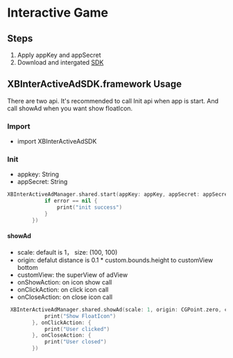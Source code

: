 
# Interactive Game


## Steps

1. Apply appKey and appSecret
2. Download and intergated [SDK](sdk/ig/XBInterActiveAdSDK.framework.zip)


## XBInterActiveAdSDK.framework Usage

There are two api. It's recommended to call Init api when app is start.
And call showAd when you want show floatIcon.

### Import
 * import XBInterActiveAdSDK

### Init
* appkey: String
* appSecret: String

``` swift 
XBInterActiveAdManager.shared.start(appKey: appKey, appSecret: appSecret, complete: { (error) in
            if error == nil {
                print("init success")
            }
        })

```
  
#### showAd
* scale:  default is 1， size: (100, 100)
* origin: defalut distance is  0.1 * custom.bounds.height  to customView bottom
* customView: the superView of adView
* onShowAction: on icon show call
* onClickAction: on click icon call
* onCloseAction: on close icon call

``` swift
 XBInterActiveAdManager.shared.showAd(scale: 1, origin: CGPoint.zero, customView: self.view, onShowAction: {
            print("Show FloatIcon")
        }, onClickAction: {
            print("User clicked")
        }, onCloseAction: {
            print("User closed")
        })

```
